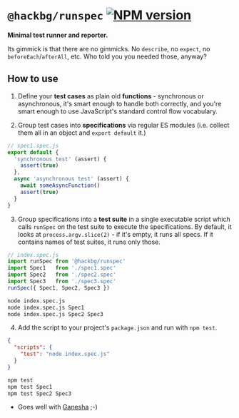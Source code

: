# `@hackbg/runspec` [![NPM version](https://img.shields.io/npm/v/@hackbg/runspec?color=9013fe&label=)](https://www.npmjs.com/package/@hackbg/runspec)

**Minimal test runner and reporter.**

Its gimmick is that there are no gimmicks.
No `describe`, no `expect`, no `beforeEach`/`afterAll`, etc.
Who told you you needed those, anyway?

## How to use

1. Define your **test cases** as plain old **functions** -
  synchronous or asynchronous, it's smart enough to handle
  both correctly, and you're smart enough to use JavaScript's
  standard control flow vocabulary.

2. Group test cases into **specifications** via regular ES modules
  (i.e. collect them all in an object and `export default` it.)

```typescript
// spec1.spec.js
export default {
  'synchronous test' (assert) {
    assert(true)
  },
  async 'asynchronous test' (assert) {
    await someAsyncFunction()
    assert(true)
  }
}
```

3. Group specifications into a **test suite** in a single executable script
   which calls `runSpec` on the test suite to execute the specifications.
   By default, it looks at `process.argv.slice(2)` - if it's empty, it runs
   all specs. If it contains names of test suites, it runs only those.

```typescript
// index.spec.js
import runSpec from '@hackbg/runspec'
import Spec1   from './spec1.spec'
import Spec2   from './spec2.spec'
import Spec3   from './spec3.spec'
runSpec({ Spec1, Spec2, Spec3 })
```

```sh
node index.spec.js
node index.spec.js Spec1
node index.spec.js Spec2 Spec3
```

4. Add the script to your project's `package.json` and run with `npm test`.

```json
{
  "scripts": {
    "test": "node index.spec.js"
  }
}
```

```sh
npm test
npm test Spec1
npm test Spec2 Spec3
```

* Goes well with [Ganesha](https://github.com/hackbg/ganesha) ;-)
